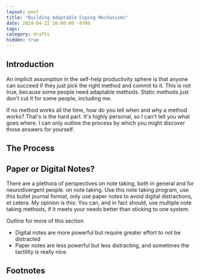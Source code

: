 ```yaml
---
layout: post
title: "Building Adaptable Coping Mechanisms"
date: 2024-04-22 16:00:00 -0700
tags: 
category: drafts
hidden: true
--- 
```

<!-- Insert link to previous coping mechanism post, and don't forget to do the
dynamic site.url generation thing with liquid -->

## Introduction
An implicit assumption in the self-help productivity sphere is that
anyone can succeed if they just pick the right method and commit to it. 
This is not true, because some people need adaptable methods. 
Static methods just don't cut it for some people, including me.

If no method works all the time, how do you tell when and why a method works? 
That's is the hard part. 
It's highly personal, so I can't tell you what goes where. I can only outline the
process by which you might discover those answers for yourself. 

## The Process

## Paper or Digital Notes?
There are a plethora of perspectives on note taking, both in general and for
neurodivergent people.
on note taking. Use this note taking program, use this bullet journal format, 
only use paper notes to avoid digital distractions, et cetera.
My opinion is this: You can, and in fact should, use multiple note taking
methods, if it meets your needs better than sticking to one system. 

Outline for more of this section
- Digital notes are more powerful but require greater effort to not be distracted
- Paper notes are less powerful but less distracting, and sometimes the tactility is really nice. 

## Footnotes
